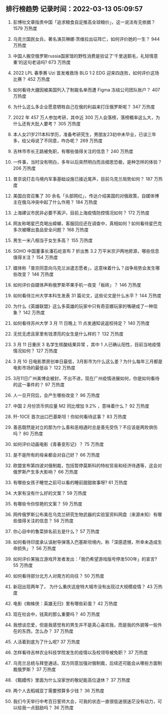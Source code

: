 
## 排行榜趋势 记录时间：2022-03-13 05:09:57
  
  1. 彭博社文章指责中国「追求粮食自足推高全球粮价」，这一说法有无依据？ 1579 万热度
    
  2. 乌克兰国民女兵，著名演员琳娜·茨维拉出征阵亡，如何评价她的一生？ 944 万热度
    
  3. 中国人搬空俄罗斯russia国家馆的野性消费是验证了‘千里送鹅毛，礼轻情意重’的这句老话吗? 673 万热度
    
  4. 2022 LPL 春季赛 Uzi 首发难救场 BLG 1:2 EDG 迎来四连败，如何评价这场比赛？ 452 万热度
    
  5. 如何看待大疆因被美国列入了制裁名单而遭 Figma 冻结公司团队账户？ 407 万热度
    
  6. 为什么这么多企业愿意牺牲自己在俄的利益来打压俄罗斯呢？ 347 万热度
    
  7. 2022 年 457 万人参加考研，其中近 300 万人会落榜，落榜概率这么大，为什么还有大批人要考？ 305 万热度
    
  8. 本人女21岁211本科学历，准备考研究生，男朋友23初中未毕业，已谈三年多，给父母说了不同意，咋办呢？ 269 万热度
    
  9. 吉林市市长王路被免职，有哪些值得关注的信息？ 240 万热度
    
  10. 一件事，当时没有明白，多年以后突然明白而且细思恐极，是种怎样的体验？ 206 万热度
    
  11. 普京说打击乌境内军事基础设施已接近尾声，目前乌克兰局势如何？ 187 万热度
    
  12. 美国白宫召集了 30 余名「头部网红」，传达介绍美国的对俄政策，自媒体博主在俄乌冲突中起了什么作用？ 184 万热度
    
  13. 上海建议市民非必要不离沪，目前上海疫情防控情况如何？ 172 万热度
    
  14. 网友称喝星巴克喝出蟑螂，客服回应还在调查中，真相如何？如何看待星巴克多次被曝出食品安全问题？ 168 万热度
    
  15. 男生一米八相当于女生多高？ 155 万热度
    
  16. SOHO 中国董事长潘石屹宣布 7 折出售 3.2 万平米京沪两地房源，哪些信息值得关注？ 154 万热度
    
  17. 媒体称「普京同意向乌克兰派遣志愿者」，这意味着什么？战争局势会发生哪些改变？ 146 万热度
    
  18. 如何评价自媒体声称俄罗斯苹果手机一夜变「板砖」？ 146 万热度
    
  19. 如何看待兰州大学本科生发表 31 篇论文，这些论文是什么水平？ 144 万热度
    
  20. 为什么《英雄联盟》这么多英雄的玩家中只有奇亚娜玩家的嘴硬成了一种现象？ 142 万热度
    
  21. 如何看待苏州大学 3 月 11 日晚上 11 点发通知说返校待定？ 140 万热度
    
  22. 无忧无虑且家里有钱漂亮的女生是什么样的？ 132 万热度
    
  23. 3 月 11 日重庆 3 名学生核酸结果异常 ，其中 1 人已确认阳性，目前当地疫情情况如何？ 127 万热度
    
  24. 3 月 10 日电影票房创单日最低，3月影市为什么这么差？为什么每年三月都是电影市场的最低谷？ 122 万热度
    
  25. 3月11日广州美博会被封，不出不进，现在广州疫情进展如何，你是如何看待的这一事件的？ 97 万热度
    
  26. 人一旦开窍后，会产生哪些改变？ 96 万热度
    
  27. 中国 2 月份货币供应量 M2 同比增加 9.2% ，意味着什么？ 92 万热度
    
  28. 歼-10CE 首次出口巴基斯坦！你如何看待这事？ 83 万热度
    
  29. 善恶既然是对立的那为什么善和恶相遇时总是善先受伤？不应该是两败俱伤吗？ 80 万热度
    
  30. 如何评价动画电影《青春变形记》？ 75 万热度
    
  31. 是不是所有的母亲都会对自己好？ 66 万热度
    
  32. 欧盟宣布第四波对俄制裁，包括暂停莫斯科的特权贸易和经济待遇等，这会对俄罗斯产生多大影响？ 66 万热度
    
  33. 有哪些女孩子睡觉之前可以看的睡前甜甜故事呀? 61 万热度
    
  34. 大家有没有什么好的文案？ 59 万热度
    
  35. 有哪些令你惊艳的文案？ 59 万热度
    
  36. 网传俄罗斯公布美在乌克兰研究生物武器的实验室资料网盘（来源未知）有哪些值得关注的信息？ 58 万热度
    
  37. 你心目中的鲁菜排名前五是什么？ 57 万热度
    
  38. 如何看待印度承认误射导弹落入巴基斯坦境内，称「深感遗憾，所幸未造成生命损失」？ 56 万热度
    
  39. 如何评价某独立游戏开发者发出：「我仍希望游戏版号停发500年」的宣言? 55 万热度
    
  40. 如何看待部分北方人对南方的向往？ 50 万热度
    
  41. 新冠出现两年了， 为什么重庆这座特大城市没有出现过大规模疫情？ 43 万热度
    
  42. 电影《蜘蛛侠：英雄无归》里有哪些彩蛋？ 42 万热度
    
  43. 现在社会中，钱真的那么重要吗？ 40 万热度
    
  44. 我想谈恋爱，但是我感觉有的男生并不是真心喜欢我，而是我的外貌等一些外在的东西，怎么办？ 37 万热度
    
  45. 人活着到底为了什么呢? 37 万热度
    
  46. 怎样看待吉林农业科技学院发生的疫情以及校领导被免职？ 37 万热度
    
  47. 乌克兰总统与拜登通话，双方同意加强对俄制裁，后续还可能会从哪些方面制裁俄罗斯？ 37 万热度
    
  48. 《甄嬛传》里面为什么没家世的敬妃能高位退休？ 37 万热度
    
  49. 两个人去稻城亚丁需要预算多少钱？ 36 万热度
    
  50. 我们今天举行中考百日誓师大会，可我的状态一直很低迷很迷茫没有动力，可以给我一点鼓励吗？ 36 万热度
    